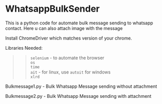 # WhatsappBulkSender
This is a python code for automate bulk message sending to whatsapp contact. Here u can also attach image with the message

Install ChromeDriver which matches version of your chrome.

Libraries Needed:
>> `selenium` - to automate the browser<br>
>> `os`<br>
>> `time`<br>
>> `ait` - for linux, use `autoit` for windows<br>
>> `xlrd`<br>

Bulkmessage1.py - Bulk Whatsapp Message sending without attachment<br>

Bulkmessage2.py - Bulk Whatsapp Message sending with attachment
